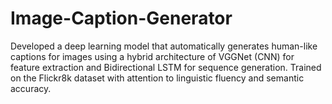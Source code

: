# Image-Caption-Generator
Developed a deep learning model that automatically generates human-like captions for images using a hybrid architecture of VGGNet (CNN) for feature extraction and Bidirectional LSTM for sequence generation. Trained on the Flickr8k dataset with attention to linguistic fluency and semantic accuracy.
